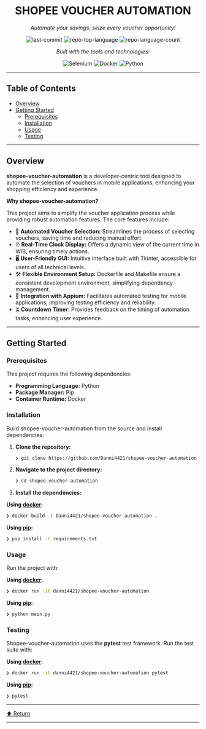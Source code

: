 <div align="center">

# SHOPEE VOUCHER AUTOMATION

_Automate your savings, seize every voucher opportunity!_

![last-commit](https://img.shields.io/github/last-commit/Danni4421/shopee-voucher-automation?style=flat&logo=git&logoColor=white&color=0080ff)
![repo-top-language](https://img.shields.io/github/languages/top/Danni4421/shopee-voucher-automation?style=flat&color=0080ff)
![repo-language-count](https://img.shields.io/github/languages/count/Danni4421/shopee-voucher-automation?style=flat&color=0080ff)

_Built with the tools and technologies:_

![Selenium](https://img.shields.io/badge/Selenium-43B02A.svg?style=flat&logo=Selenium&logoColor=white)
![Docker](https://img.shields.io/badge/Docker-2496ED.svg?style=flat&logo=Docker&logoColor=white)
![Python](https://img.shields.io/badge/Python-3776AB.svg?style=flat&logo=Python&logoColor=white)

</div>

---

## Table of Contents

- [Overview](#overview)
- [Getting Started](#getting-started)
  - [Prerequisites](#prerequisites)
  - [Installation](#installation)
  - [Usage](#usage)
  - [Testing](#testing)

---

## Overview

**shopee-voucher-automation** is a developer-centric tool designed to automate the selection of vouchers in mobile applications, enhancing your shopping efficiency and experience.

**Why shopee-voucher-automation?**

This project aims to simplify the voucher application process while providing robust automation features. The core features include:

- 🎯 **Automated Voucher Selection:** Streamlines the process of selecting vouchers, saving time and reducing manual effort.
- ⏰ **Real-Time Clock Display:** Offers a dynamic view of the current time in WIB, ensuring timely actions.
- 🖥️ **User-Friendly GUI:** Intuitive interface built with Tkinter, accessible for users of all technical levels.
- 🛠️ **Flexible Environment Setup:** Dockerfile and Makefile ensure a consistent development environment, simplifying dependency management.
- 📱 **Integration with Appium:** Facilitates automated testing for mobile applications, improving testing efficiency and reliability.
- ⏳ **Countdown Timer:** Provides feedback on the timing of automation tasks, enhancing user experience.

---

## Getting Started

### Prerequisites

This project requires the following dependencies:

- **Programming Language:** Python
- **Package Manager:** Pip
- **Container Runtime:** Docker

### Installation

Build shopee-voucher-automation from the source and install dependencies:

1. **Clone the repository:**

   ```sh
   ❯ git clone https://github.com/Danni4421/shopee-voucher-automation
   ```

2. **Navigate to the project directory:**

   ```sh
   ❯ cd shopee-voucher-automation
   ```

3. **Install the dependencies:**

**Using [docker](https://www.docker.com/):**

```sh
❯ docker build -t Danni4421/shopee-voucher-automation .
```

**Using [pip](https://pypi.org/project/pip/):**

```sh
❯ pip install -r requirements.txt
```

### Usage

Run the project with:

**Using [docker](https://www.docker.com/):**

```sh
❯ docker run -it danni4421/shopee-voucher-automation
```

**Using [pip](https://pypi.org/project/pip/):**

```sh
❯ python main.py
```

### Testing

Shopee-voucher-automation uses the **pytest** test framework. Run the test suite with:

**Using [docker](https://www.docker.com/):**

```sh
❯ docker run -it danni4421/shopee-voucher-automation pytest
```

**Using [pip](https://pypi.org/project/pip/):**

```sh
❯ pytest
```

---

[⬆ Return](#top)

---

